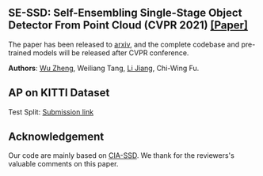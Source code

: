 ## SE-SSD: Self-Ensembling Single-Stage Object Detector From Point Cloud (CVPR 2021) [[Paper]](https://arxiv.org/abs/2104.09804)

The paper has been released to [arxiv](https://arxiv.org/pdf/2104.09804), and the complete codebase and pre-trained models will be released after CVPR conference.

**Authors**: [Wu Zheng](https://github.com/Vegeta2020), Weiliang Tang, [Li Jiang](https://github.com/llijiang), Chi-Wing Fu.


## AP on KITTI Dataset

Test Split: [Submission link](http://www.cvlibs.net/datasets/kitti/eval_object_detail.php?&result=14e5c4daac79d3aef85a842f79538defb1b37ad1)



## Acknowledgement
Our code are mainly based on [CIA-SSD](https://github.com/Vegeta2020/CIA-SSD). We thank for the reviewers's valuable comments on this paper.
